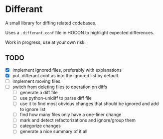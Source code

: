 # Differant

A small library for diffing related codebases.

Uses a `.differant.conf` file in HOCON to highlight expected differences.

Work in progress, use at your own risk.

## TODO

* [X] implement ignored files, preferably with explanations
* [X] put .differant.conf as into the ignored list by default
* [ ] implement moving files
* [ ] switch from deleting files to operation on diffs
  * [ ] generate a diff file
  * [ ] use python-unidiff to parse diff file
  * [ ] use it to find most obvious changes that should be ignored and add to ignore list
  * [ ] find how many files only have a one-liner change
  * [ ] mark and detect refactorizations and ignore/group them
  * [ ] categorize changes
  * [ ] generate a nice summary of it all
